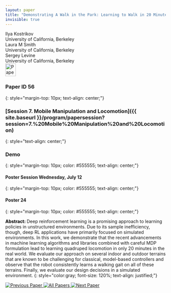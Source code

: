 ```yaml
---
layout: paper
title: "Demonstrating A Walk in the Park: Learning to Walk in 20 Minutes With Model-Free Reinforcement Learning"
invisible: true
---
```

<div class="paper-authors">
<div class="paper-author-box">
    <div class="paper-author-name">Ilya Kostrikov</div>
    <div class="paper-author-uni">University of California, Berkeley</div>
</div>
<div class="paper-author-box">
    <div class="paper-author-name">Laura M Smith</div>
    <div class="paper-author-uni">University of California, Berkeley</div>
</div>
<div class="paper-author-box">
    <div class="paper-author-name">Sergey Levine</div>
    <div class="paper-author-uni">University of California, Berkeley</div>
</div>

</div><div class="paper-pdf">
<div> <a href="http://www.roboticsproceedings.org/rss19/p056.pdf"><img src="{{ site.baseurl }}/images/paper_link.png" alt="Paper Website" width = "33"  height = "40"/></a> </div>
</div>

### Paper ID 56
{: style="margin-top: 10px; text-align: center;"}

### [Session 7. Mobile Manipulation and Locomotion]({{ site.baseurl }}/program/papersession?session=7.%20Mobile%20Manipulation%20and%20Locomotion)
{: style="text-align: center;"}

### Demo
{: style="margin-top: 10px; color: #555555; text-align: center;"}

#### Poster Session Wednesday, July 12
{: style="margin-top: 10px; color: #555555; text-align: center;"}

#### Poster 24
{: style="margin-top: 10px; color: #555555; text-align: center;"}

<b style="color: black;">Abstract: </b>Deep reinforcement learning is a promising approach to learning policies in unstructured environments. Due to its sample inefficiency, though, deep RL applications have primarily focused on simulated environments. In this work, we demonstrate that the recent advancements in machine learning algorithms and libraries combined with careful MDP formulation lead to learning quadruped locomotion in only 20 minutes in the real world. We evaluate our approach on several indoor and outdoor terrains that are known to be challenging for classical, model-based controllers and observe that the robot consistently learns a walking gait on all of these terrains. Finally, we evaluate our design decisions in a simulated environment.
{: style="color:gray; font-size: 120%; text-align: justified;"}


<div class="paper-menu">
<a href="{{ site.baseurl }}/program/papers/055/"> <img src="{{ site.baseurl }}/images/previous_paper_icon.png" alt="Previous Paper" title="Previous Paper"/> </a>
<a href="{{ site.baseurl }}/program/papers"><img src="{{ site.baseurl }}/images/overview_icon.png" alt="All Papers" title="All Papers"/> </a>
<a href="{{ site.baseurl }}/program/papers/057/"> <img src="{{ site.baseurl }}/images/next_paper_icon.png" alt="Next Paper" title="Next Paper"/> </a>

</div>

